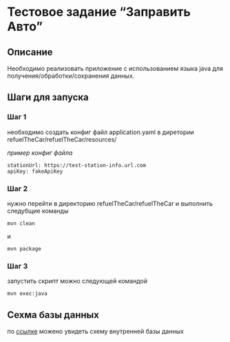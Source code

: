 # Тестовое задание “Заправить Авто”

## Описание

Необходимо реализовать приложение c использованием языка java для
получения/обработки/сохранения данных.

## Шаги для запуска

### Шаг 1

необходимо создать конфиг файл application.yaml в диретории refuelTheCar/refuelTheCar/resources/

_пример конфиг файла_

    stationUrl: https://test-station-info.url.com
    apiKey: fakeApiKey

### Шаг 2

нужно перейти в директорию refuelTheCar/refuelTheCar и выполнить следубщие команды

    mvn clean

и

    mvn package

### Шаг 3

запустить скрипт можно следующей командой

    mvn exec:java

## Сехма базы данных

по [ссылке](https://viewer.diagrams.net/?tags=%7B%7D&highlight=0000ff&edit=_blank&layers=1&nav=1&title=%D0%94%D0%B8%D0%B0%D0%B3%D1%80%D0%B0%D0%BC%D0%BC%D0%B0%20%D0%B1%D0%B5%D0%B7%20%D0%BD%D0%B0%D0%B7%D0%B2%D0%B0%D0%BD%D0%B8%D1%8F.drawio#R7Zxdb%2BI4FIZ%2FDZe7InHCx2WhnZ3RtioaVtrZuTPEJB6cOHLMAP316xAnAVwGRpAcpFpCKj6xg%2BPz2Dl%2BT5oOGsebvwROoxceENZxu8Gmgx47rut0B331J7dsC0u%2F7xeGUNBAV6oNU%2FpGypbauqIByQ4qSs6ZpOmhcc6ThMzlgQ0LwdeH1RacHf5qikNiGKZzzEzrvzSQUWEduP3a%2FpnQMCp%2F2ekNiyMxLivrK8kiHPD1ngk9ddBYcC6Lb%2FFmTFg%2BeOW4FO0%2BnThadUyQRF7SYPgdvcTCi8cvaOq99j6zKJ39oc%2FyE7OVvuBXEeKEvmFJeaI7LrflaGRrGjOcqNJowRM51Ue6qjyPKAue8Zav8t5kEs%2BXZWkUcUHfVH3M1CFHGdRhIbWzUfegxjRvqc8pSKbqTMpLdI5ML3hzUPEZZ7LsDWcMpxmd7fqXN4yxCGky4lLyWFdaR1SSaYrneZ214jfviIzLTuqhIUKSzckxdypPqilAeEyk2KoquoGnfa%2Fh9wa6vK5Rcso60T5GvjZijW9Ynbr2sPqinfwbDncNh6vqx25WFyx3XhJ8ScaccaHsCS%2F8Thk7MmFGw0QVGVnkzfIRo2oGPWhzTIMgP%2FMoU0NNk%2FB5V%2B3Rqy1f9ZXnJq6aL9huokSqIVFnGKWcJnI3Ev5IfdTYjLt%2F%2Bh1f9XWsyk5dVp%2B8upBjnqjuY7rzE1FgrEkOx0hwiSWeVdjegoHTM8sEQ5OALgQBNcUBMjhIcEwsCa2T0IMmwTdXhMRc%2BS0ITYMwhAbBM0BYpqkFoXUQHBeahJ5BwsP3qQ0GrwwGUfcwGkQXBwG9phzdt9FgOzO%2Bd9%2FR4MDgQPmciASzL5aH9nkAjwmHdndwHySAB4WOqRDNBE7sqtA%2BC%2FBxYSnKHsNgbxIQOPjgOJhiIt9Tjy0VEFRcKjE3R4UpLbJ3UgkWhaZRqHJocCiYkhLD0qLQPgoeOAqmzCzxkrwuFnnO2CLRPhJ9cCRMmTHlmZzgrcUBQIICx8EUI0myGxhLQ%2Bs0gCuSzsBwOwlCUiYZ1BBGPOQJZk%2B1VY3eKglIoMeurvPMeapH7AeRcquTDXgl%2BeF4qjET22%2B6%2Fa7wX15QztPFx83%2BwcetLhV9zTt40gvalPGVmJNfXLjeU0ksQvLLHJL7vgcFUSEW%2FXnYkdu7x1QIP6lvzHCaTRJdlyTqXxq5VSHe7R8ZMlUfmyVqJi88PHOPBl6UXVMMtnkiSCLAE0WuKQHaTBEMC%2BCpItcU%2FmyqCAgG%2BFyR%2B47gs03tygABA3imyDWlnhwGGzSA4ACeIkJmHGkTh9BYwKeLEDL8bjUfc95AaT7IzOZNBJ2bt3Sr%2Bfye5tMrZ1S5z780lG%2Fu38SQ%2BUSo1XwaWZWLWXW%2Fmg8ylV78ltlbNAQM4HIPMjd1i1z2tzhA4ACu%2BCBzW1d8tTC0DgO84lP%2B2IcL3%2FuXhu8nNmDthO%2Be80HdU06M8%2F7xr%2FTPrumDEPkTTFUFvdbUZ57khjr6r14KUWZ8B%2F6%2Br8%2FW94b%2BERtFD2pSqku5Ah4zz%2FPP178NoOzO77qd38UaTLXa336ZMO%2FpdufXyA29mFP3u%2FPz3nlHyCqeEWFpaJ8G8K2fZypCVgcAggF84%2BcN7ymW7CN0JprclSZEUHX5RMDtAIpJBLUDKNXi%2FSBOLO1zm7eI5IZHz236lz5P31wk55tZVhvJNbJcFxPrfiM539y9SbG0924IGMADOd8M6wsNf2FxaB8H8FDO9%2B4plGtRFiyFjrNBm38iGG8paPM%2FqH8ulm2LBe32%2FlHF%2Bu3MhZBav%2BMaPf0P) можено увидеть схему внутренней базы данных
